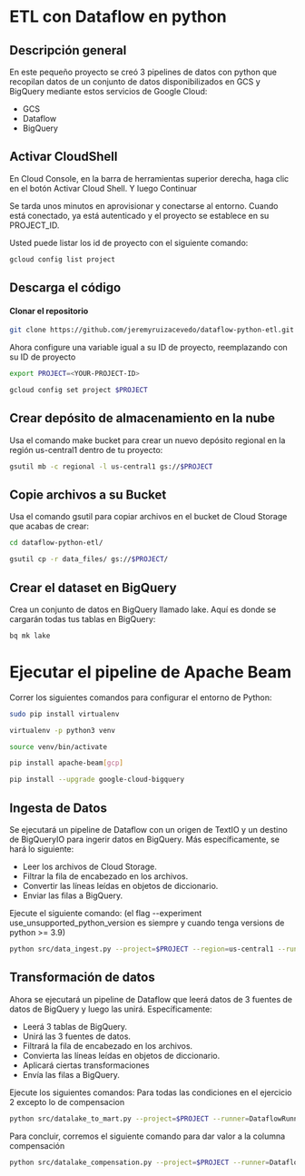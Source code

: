 # ETL con Dataflow en python

## Descripción general

En este pequeño proyecto se creó 3 pipelines de datos con python que recopilan datos de un conjunto de datos
disponibilizados en GCS y BigQuery mediante estos servicios de Google Cloud:

- GCS
- Dataflow
- BigQuery

## Activar CloudShell

En Cloud Console, en la barra de herramientas superior derecha, haga clic en el botón Activar
Cloud Shell. Y luego Continuar

Se tarda unos minutos en aprovisionar y conectarse al entorno. Cuando está conectado, ya
está autenticado y el proyecto se establece en su PROJECT_ID.

Usted puede listar los id de proyecto con el siguiente comando:

``` bash
gcloud config list project
```

## Descarga el código

#### **Clonar el repositorio**

``` bash
git clone https://github.com/jeremyruizacevedo/dataflow-python-etl.git
```

Ahora configure una variable igual a su ID de proyecto, reemplazando <YOUR-PROJECT-ID> con
su ID de proyecto

``` bash
export PROJECT=<YOUR-PROJECT-ID>
```
``` bash
gcloud config set project $PROJECT
```

## Crear depósito de almacenamiento en la nube

Usa el comando make bucket para crear un nuevo depósito regional en la región us-central1
dentro de tu proyecto:

``` bash
gsutil mb -c regional -l us-central1 gs://$PROJECT
```

## Copie archivos a su Bucket

Usa el comando gsutil para copiar archivos en el bucket de Cloud Storage que acabas de crear:

``` bash
cd dataflow-python-etl/
```
``` bash
gsutil cp -r data_files/ gs://$PROJECT/
```

## Crear el dataset en BigQuery
Crea un conjunto de datos en BigQuery llamado lake. Aquí es donde se cargarán todas tus
tablas en BigQuery:

``` bash
bq mk lake
```

# Ejecutar el pipeline de Apache Beam

Correr los siguientes comandos para configurar el entorno de Python:

``` bash
sudo pip install virtualenv
```
``` bash
virtualenv -p python3 venv
```
``` bash
source venv/bin/activate
```
``` bash
pip install apache-beam[gcp]
```
``` bash
pip install --upgrade google-cloud-bigquery
```

## Ingesta de Datos

Se ejecutará un pipeline de Dataflow con un origen de TextIO y un destino de
BigQueryIO para ingerir datos en BigQuery. Más específicamente, se hará lo
siguiente:

- Leer los archivos de Cloud Storage.
- Filtrar la fila de encabezado en los archivos.
- Convertir las líneas leídas en objetos de diccionario.
- Enviar las filas a BigQuery.

Ejecute el siguiente comando: (el flag --experiment use_unsupported_python_version es
siempre y cuando tenga versions de python >= 3.9)

``` bash
python src/data_ingest.py --project=$PROJECT --region=us-central1 --runner=DataflowRunner --input gs://$PROJECT/data_files/pasajero.csv,gs://$PROJECT/data_files/vuelo.csv,gs://$PROJECT/data_files/venta.csv --save_main_session --experiment use_unsupported_python_version
```

## Transformación de datos

Ahora se ejecutará un pipeline de Dataflow que leerá datos de 3 fuentes de datos de BigQuery
y luego las unirá. Específicamente:
- Leerá 3 tablas de BigQuery.
- Unirá las 3 fuentes de datos.
- Filtrará la fila de encabezado en los archivos.
- Convierta las líneas leídas en objetos de diccionario.
- Aplicará ciertas transformaciones
- Envía las filas a BigQuery.

Ejecute los siguientes comandos:
Para todas las condiciones en el ejercicio 2 excepto lo de compensacion

``` bash
python src/datalake_to_mart.py --project=$PROJECT --runner=DataflowRunner --save_main_session --region=us-central1 --experiment use_unsupported_python_version --pj $PROJECT
```

Para concluir, corremos el siguiente comando para dar valor a la columna compensación

``` bash
python src/datalake_compensation.py --project=$PROJECT --runner=DataflowRunner --save_main_session --region=us-central1 --experiment use_unsupported_python_version --pj $PROJECT
```

